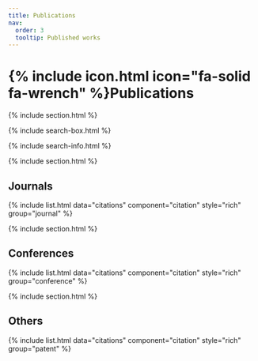 ```yaml
---
title: Publications
nav:
  order: 3
  tooltip: Published works
---
```


# {% include icon.html icon="fa-solid fa-wrench" %}Publications

{% include section.html %}

{% include search-box.html %}

{% include search-info.html %}

{% include section.html %}

## Journals

{% include list.html data="citations" component="citation" style="rich" group="journal" %}

{% include section.html %}

## Conferences

{% include list.html data="citations" component="citation" style="rich" group="conference" %}

{% include section.html %}

## Others

{% include list.html data="citations" component="citation" style="rich" group="patent" %}
